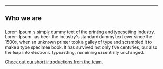 ------

## **Who we are** ##

### <i class="fa fa-globe fa-2x"></i> ###

Lorem Ipsum is simply dummy text of the printing and typesetting industry. Lorem Ipsum has been the industry's standard dummy text ever since the 1500s, when an unknown printer took a galley of type and scrambled it to make a type specimen book. It has survived not only five centuries, but also the leap into electronic typesetting, remaining essentially unchanged.

[Check out our short introductions from the team.](http://discourse.transformap.co/c/welcome-on-board/who-is-who)